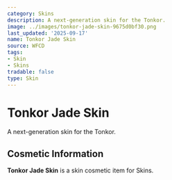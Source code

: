 ```yaml
---
category: Skins
description: A next-generation skin for the Tonkor.
image: ../images/tonkor-jade-skin-9675d0bf30.png
last_updated: '2025-09-17'
name: Tonkor Jade Skin
source: WFCD
tags:
- Skin
- Skins
tradable: false
type: Skin
---
```


# Tonkor Jade Skin

A next-generation skin for the Tonkor.

## Cosmetic Information

**Tonkor Jade Skin** is a skin cosmetic item for Skins.

